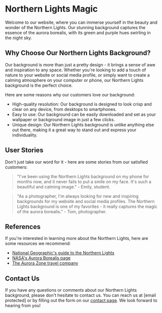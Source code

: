 <!--font:Cinzel-->

# Northern Lights Magic

Welcome to our website, where you can immerse yourself in the beauty and wonder of the Northern Lights. Our stunning background captures the essence of the aurora borealis, with its green and purple hues swirling in the night sky.

## Why Choose Our Northern Lights Background?

Our background is more than just a pretty design - it brings a sense of awe and inspiration to any space. Whether you're looking to add a touch of nature to your website or social media profile, or simply want to create a calming atmosphere on your computer or phone, our Northern Lights background is the perfect choice.

Here are some reasons why our customers love our background:

- High-quality resolution: Our background is designed to look crisp and clear on any device, from desktops to smartphones.
- Easy to use: Our background can be easily downloaded and set as your wallpaper or background image in just a few clicks.
- Unique design: Our Northern Lights background is unlike anything else out there, making it a great way to stand out and express your individuality.

## User Stories

Don't just take our word for it - here are some stories from our satisfied customers:

> "I've been using the Northern Lights background on my phone for months now, and it never fails to put a smile on my face. It's such a beautiful and calming image." - Emily, student.

> "As a photographer, I'm always looking for new and inspiring backgrounds for my website and social media profiles. The Northern Lights background is one of my favorites - it really captures the magic of the aurora borealis." - Tom, photographer.

## References

If you're interested in learning more about the Northern Lights, here are some resources we recommend:

- [National Geographic's guide to the Northern Lights](#)
- [NASA's Aurora Borealis page](#)
- [The Aurora Zone travel company](#)

## Contact Us

If you have any questions or comments about our Northern Lights background, please don't hesitate to contact us. You can reach us at [email protected] or by filling out the form on our [contact page](#). We look forward to hearing from you!

<!--

Write me content for website with wallpaper which alt text is:

"A photograph of the Northern Lights, with the green and purple hues swirling in the night sky."

The name/title of the page should not be 1:1 copy of the alt text but rather a real content of the website which is using this wallpaper.

- Use markdown format 
- Start with heading
- Heading should be short and concise
- The content should look like a real website 
- The website should not be about the wallpaper, wallpaper is just a related background
- Heading should be contain work "wallpaper" or "background"
- Include real sections like references, contact, user stories, etc. use things relevant to the page purpose.
- Feel free to use structure like headings, bullets, numbering, blockquotes, paragraphs, horizontal lines, etc.
- You can use formatting like bold or _italic_
- You can include UTF-8 emojis
- Links should be only #hash anchors (and you can refer to the document itself)
- Do not include images


---


# Discover the Magic of the Northern Lights Wallpaper

Welcome to our website, where you can explore the beauty of the Northern Lights through our stunning wallpaper. Our unique and captivating wallpaper design captures the essence of the Northern Lights, with its green and purple hues swirling in the night sky.

## Why Choose Our Northern Lights Wallpaper?

Our wallpaper is more than just a pretty background - it brings a sense of wonder and magic to any space. Whether you're looking to add a touch of nature to your home or office, or simply want to create a calming atmosphere, our Northern Lights wallpaper is the perfect choice.

Here are some reasons why our customers love our wallpaper:

- High-quality resolution: Our wallpaper is designed to look crisp and clear on any device, from desktops to smartphones.
- Easy to install: Our wallpaper comes in a variety of sizes to fit any screen, and can be easily installed with just a few clicks.
- Unique design: Our Northern Lights wallpaper is unlike anything else on the market, making it a great conversation starter and statement piece.

## User Stories

Don't just take our word for it - here are some stories from our satisfied customers:

> "I was looking for a way to brighten up my workspace, and the Northern Lights wallpaper did just that. It's so beautiful and calming to look at, and always puts me in a good mood." - Sarah, graphic designer.

> "I recently redecorated my bedroom and wanted to add a touch of nature. The Northern Lights wallpaper was the perfect addition - it makes me feel like I'm sleeping under the stars every night." - John, homeowner.

## References

If you're interested in learning more about the Northern Lights, here are some resources we recommend:

- [National Geographic's guide to the Northern Lights](#)
- [NASA's Aurora Borealis page](#)
- [The Aurora Zone travel company](#)

## Contact Us

If you have any questions or comments about our Northern Lights wallpaper, please don't hesitate to contact us. You can reach us at [email protected] or by filling out the form on our [contact page](#). We look forward to hearing from you!


---


Heading should not include word "wallpaper". The website should not be about the wallpaper itself, wallpaper is just a related background, rewrite whole content.


---


# Experience the Magic of the Northern Lights

Welcome to our website, where you can immerse yourself in the beauty and wonder of the Northern Lights. Our stunning background captures the essence of the aurora borealis, with its green and purple hues swirling in the night sky.

## Why Choose Our Northern Lights Background?

Our background is more than just a pretty design - it brings a sense of awe and inspiration to any space. Whether you're looking to add a touch of nature to your website or social media profile, or simply want to create a calming atmosphere on your computer or phone, our Northern Lights background is the perfect choice.

Here are some reasons why our customers love our background:

- High-quality resolution: Our background is designed to look crisp and clear on any device, from desktops to smartphones.
- Easy to use: Our background can be easily downloaded and set as your wallpaper or background image in just a few clicks.
- Unique design: Our Northern Lights background is unlike anything else out there, making it a great way to stand out and express your individuality.

## User Stories

Don't just take our word for it - here are some stories from our satisfied customers:

> "I've been using the Northern Lights background on my phone for months now, and it never fails to put a smile on my face. It's such a beautiful and calming image." - Emily, student.

> "As a photographer, I'm always looking for new and inspiring backgrounds for my website and social media profiles. The Northern Lights background is one of my favorites - it really captures the magic of the aurora borealis." - Tom, photographer.

## References

If you're interested in learning more about the Northern Lights, here are some resources we recommend:

- [National Geographic's guide to the Northern Lights](#)
- [NASA's Aurora Borealis page](#)
- [The Aurora Zone travel company](#)

## Contact Us

If you have any questions or comments about our Northern Lights background, please don't hesitate to contact us. You can reach us at [email protected] or by filling out the form on our [contact page](#). We look forward to hearing from you!

-->
